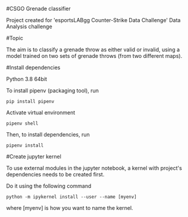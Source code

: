 #CSGO Grenade classifier

Project created for 'esportsLABgg Counter-Strike Data Challenge' Data Analysis challenge
 
#Topic

The aim is to classify a grenade throw as either valid or invalid, using a model trained on two 
sets of grenade throws (from two different maps).

#Install dependencies

Python 3.8 64bit

To install pipenv (packaging tool), run

```
pip install pipenv
```

Activate virtual environment

```
pipenv shell
```

Then, to install dependencies, run

```
pipenv install
```

#Create jupyter kernel

To use external modules in the jupyter notebook, a kernel with project's dependencies needs to be created first.

Do it using the following command

```
python -m ipykernel install --user --name [myenv] 
```

where [myenv] is how you want to name the kernel.